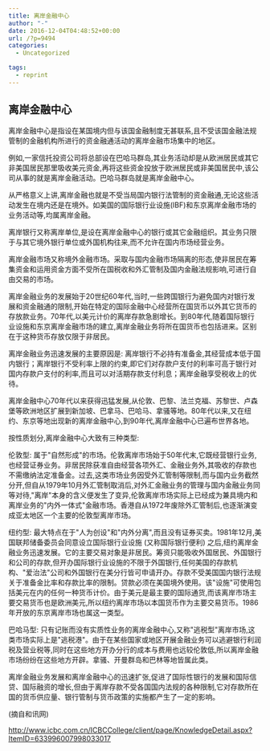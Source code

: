 ```yaml
---
title: 离岸金融中心
author: "-"
date: 2016-12-04T04:48:52+00:00
url: /?p=9494
categories:
  - Uncategorized

tags:
  - reprint
---
```

## 离岸金融中心
离岸金融中心是指设在某国境内但与该国金融制度无甚联系,且不受该国金融法规管制的金融机构所进行的资金融通活动的离岸金融市场集中的地区。

例如,一家信托投资公司将总部设在巴哈马群岛,其业务活动却是从欧洲居民或其它非美国居民那里吸收美元资金,再将这些资金投放于欧洲居民或非美国居民中,该公司从事的就是离岸金融活动。巴哈马群岛就是离岸金融中心。

从严格意义上讲,离岸金融也就是不受当局国内银行法管制的资金融通,无论这些活动发生在境内还是在境外。如美国的国际银行业设施(IBF)和东京离岸金融市场的业务活动等,均属离岸金融。

离岸银行又称离岸单位,是设在离岸金融中心的银行或其它金融组织。其业务只限于与其它境外银行单位或外国机构往来,而不允许在国内市场经营业务。

离岸金融市场又称境外金融市场。采取与国内金融市场隔离的形态,使非居民在筹集资金和运用资金方面不受所在国税收和外汇管制及国内金融法规影响,可进行自由交易的市场。

离岸金融业务的发展始于20世纪60年代,当时,一些跨国银行为避免国内对银行发展和资金融通的限制,开始在特定的国际金融中心经营所在国货币以外其它货币的存放款业务。70年代,以美元计价的离岸存款急剧增长。到80年代,随着国际银行业设施和东京离岸金融市场的建立,离岸金融业务将所在国货币也包括进来。区别在于这种货币存放仅限于非居民。

离岸金融业务迅速发展的主要原因是: 离岸银行不必持有准备金,其经营成本低于国内银行；离岸银行不受利率上限的约束,即它们对存款户支付的利率可高于银行对国内存款户支付的利率,而且可以对活期存款支付利息；离岸金融享受税收上的优待。

离岸金融中心70年代以来获得迅猛发展,从伦敦、巴黎、法兰克福、苏黎世、卢森堡等欧洲地区扩展到新加坡、巴拿马、巴哈马、拿骚等地。80年代以来,又在纽约、东京等地出现新的离岸金融中心,到90年代,离岸金融中心已遍布世界各地。

按性质划分,离岸金融中心大致有三种类型: 

伦敦型: 属于"自然形成"的市场。伦敦离岸市场始于50年代末,它既经营银行业务,也经营证券业务。非居民除获准自由经营各项外汇、金融业务外,其吸收的存款也不需缴纳法定准备金。过去,这类市场业务因受外汇管制等限制,而与国内业务截然分开,但自从1979年10月外汇管制取消后,对外汇金融业务的管理与国内金融业务同等对待,"离岸"本身的含义便发生了变异,伦敦离岸市场实际上已经成为兼具境内和离岸业务的"内外一体式"金融市场。香港自从1972年废除外汇管制后,也逐渐演变成亚太地区一个主要的伦敦型离岸市场。

纽约型: 最大特点在于"人为创设"和"内外分离",而且没有证券买卖。1981年12月,美国联邦储备委员会同意设立国际银行业设施 (又称国际银行便利) 之后,纽约离岸金融业务迅速发展。它的主要交易对象是非居民。筹资只能吸收外国居民、外国银行和公司的存款,但开办国际银行业设施的不限于外国银行,任何美国的存款机构、"爱治法"公司和外国银行在美分行皆可申请开办。存款不受美国国内银行法规关于准备金比率和存款比率的限制。贷款必须在美国境外使用。该"设施"可使用包括美元在内的任何一种货币计价。由于美元是最主要的国际通货,而该离岸市场主要交易货币也是欧洲美元,所以纽约离岸市场以本国货币作为主要交易货币。1986年开放的东京离岸市场也属这一类型。

巴哈马型: 只有记账而没有实质性业务的离岸金融中心,又称"逃税型"离岸市场,这类市场实际上是"逃税港"。由于在某些国家或地区开展金融业务可以逃避银行利润税及营业税等,同时在这些地方开办分行的成本与费用也远较伦敦低,所以离岸金融市场纷纷在这些地方开辟。拿骚、开曼群岛和巴林等地皆属此类。

离岸金融业务发展和离岸金融中心的迅速扩张,促进了国际性银行的发展和国际信贷、国际融资的增长,但由于离岸存款不受各国国内法规的各种限制,它对存款所在国的货币供应量、银行管制与货币政策的实施都产生了一定的影响。

 (摘自和讯网) 

http://www.icbc.com.cn/ICBCCollege/client/page/KnowledgeDetail.aspx?ItemID=633996007998033017

